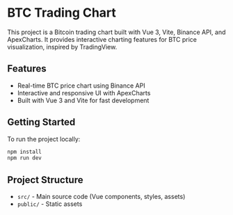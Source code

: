 

# BTC Trading Chart

This project is a Bitcoin trading chart built with Vue 3, Vite, Binance API, and ApexCharts. It provides interactive charting features for BTC price visualization, inspired by TradingView.

## Features
- Real-time BTC price chart using Binance API
- Interactive and responsive UI with ApexCharts
- Built with Vue 3 and Vite for fast development

## Getting Started
To run the project locally:

```powershell
npm install
npm run dev
```

## Project Structure
- `src/` - Main source code (Vue components, styles, assets)
- `public/` - Static assets
